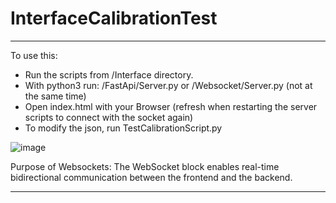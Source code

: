 # InterfaceCalibrationTest

---

To use this:
- Run the scripts from /Interface directory.
- With python3 run: /FastApi/Server.py or /Websocket/Server.py (not at the same time)
- Open index.html with your Browser (refresh when restarting the server scripts to connect with the socket again)
- To modify the json, run TestCalibrationScript.py

![image](https://github.com/user-attachments/assets/f291c9df-a680-4076-a609-0622a532f6a9)



Purpose of Websockets: The WebSocket block enables real-time bidirectional communication between the frontend and the backend.

---
